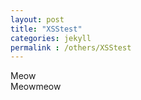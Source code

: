 ```yaml
---
layout: post
title: "XSStest"
categories: jekyll
permalink : /others/XSStest
---
```


<body onclick="meow()">Meow </body>

<footer onclick="meowmeow()">Meowmeow</footer>

<script>
function meow() {
    alert("Yunaranyancat");  
}
</script>

<script>
function meowmeow() {
    alert(document.location);  
}
</script>
